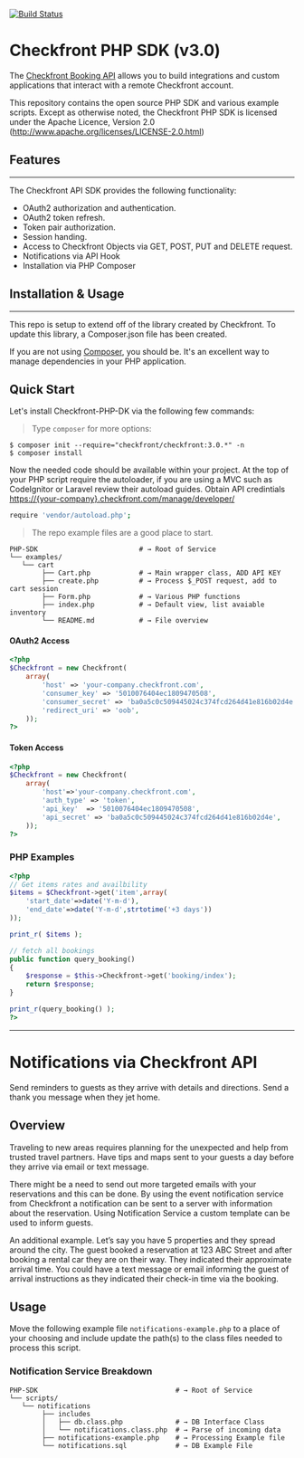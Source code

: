 [![Build Status](https://travis-ci.org/htmlgraphic/Checkfront-PHP-SDK.svg?branch=develop)](https://travis-ci.org/htmlgraphic/Checkfront-PHP-SDK)

Checkfront PHP SDK (v3.0)
==========================

The [Checkfront Booking API](http://www.checkfront.com/developers/api/) allows you to build integrations and custom applications that interact with a remote Checkfront account.

This repository contains the open source PHP SDK and various example scripts. Except as otherwise noted, the Checkfront PHP SDK is licensed under the Apache Licence, Version 2.0
(http://www.apache.org/licenses/LICENSE-2.0.html)



## Features
---

The Checkfront API SDK provides the following functionality:

* OAuth2 authorization and authentication.
* OAuth2 token refresh.
* Token pair authorization.
* Session handing.
* Access to Checkfront Objects via GET, POST, PUT and DELETE request.
* Notifications via API Hook
* Installation via PHP Composer


## Installation & Usage
---

This repo is setup to extend off of the library created by Checkfront. To update this library, a Composer.json file has been created. 

If you are not using [Composer](http://getcomposer.org), you should be. It's an excellent way to manage dependencies in your PHP application. 

## Quick Start

Let's install Checkfront-PHP-DK via the following few commands:

>	Type `composer` for more options:

```
$ composer init --require="checkfront/checkfront:3.0.*" -n 
$ composer install
```


Now the needed code should be available within your project. At the top of your PHP script require the autoloader, if you are using a MVC such as CodeIgnitor or Laravel review their autoload guides. Obtain API credintials [https://{your-company}.checkfront.com/manage/developer/](https://{your-company}.checkfront.com/manage/developer/)

```bash
require 'vendor/autoload.php';
```

> The repo example files are a good place to start. 

```shell
PHP-SDK                         # → Root of Service
└── examples/                     		  
   └── cart
    	├── Cart.php 			# → Main wrapper class, ADD API KEY
    	├── create.php   		# → Process $_POST request, add to cart session
    	├── Form.php  			# → Various PHP functions
    	├── index.php 			# → Default view, list avaiable inventory
    	└── README.md 			# → File overview
```

#### OAuth2 Access

```php
<?php
$Checkfront = new Checkfront(
    array(
        'host' => 'your-company.checkfront.com',
        'consumer_key' => '5010076404ec1809470508',
        'consumer_secret' => 'ba0a5c0c509445024c374fcd264d41e816b02d4e',
        'redirect_uri' => 'oob',
    ));
?>
```

#### Token Access

```php
<?php
$Checkfront = new Checkfront(
    array(
        'host'=>'your-company.checkfront.com',
	    'auth_type' => 'token',
        'api_key'  => '5010076404ec1809470508',
        'api_secret' => 'ba0a5c0c509445024c374fcd264d41e816b02d4e',
    ));
?>
```

### PHP Examples
```php
<?php
// Get items rates and availbility
$items = $Checkfront->get('item',array(
    'start_date'=>date('Y-m-d'),
    'end_date'=>date('Y-m-d',strtotime('+3 days'))
));

print_r( $items );

// fetch all bookings
public function query_booking() 
{
    $response = $this->Checkfront->get('booking/index');
    return $response;
}

print_r(query_booking() );
?>
```

---

Notifications via Checkfront API
===
Send reminders to guests as they arrive with details and directions. Send a thank you message when they jet home.

## Overview
Traveling to new areas requires planning for the unexpected and help from trusted travel partners. Have tips and maps sent to your guests a day before they arrive via email or text message.

There might be a need to send out more targeted emails with your reservations and this can be done. By using the event notification service from Checkfront a notification can be sent to a server with information about the reservation. Using Notification Service a custom template can be used to inform guests.

An additional example. Let’s say you have 5 properties and they spread around the city. The guest booked a reservation at 123 ABC Street and after booking a rental car they are on their way. They indicated their approximate arrival time. You could have a text message or email informing the guest of arrival instructions as they indicated their check-in time via the booking.


## Usage
Move the following example file `notifications-example.php` to a place of your choosing and include update the path(s) to the class files needed to process this script. 



### Notification Service Breakdown

```shell
PHP-SDK                                  # → Root of Service
└── scripts/                     		  
   └── notifications
    	├── includes
    	│ 	├── db.class.php   		     # → DB Interface Class 
    	│ 	└── notifications.class.php  # → Parse of incoming data
    	├── notifications-example.php 	 # → Processing Example file
 	  	└── notifications.sql   		 # → DB Example File
```
